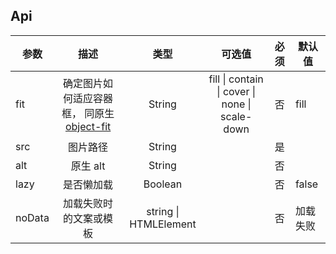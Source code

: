 ## Api

| 参数   |                                                   描述                                                   |         类型          |                     可选值                     | 必须 | 默认值   |
| ------ | :------------------------------------------------------------------------------------------------------: | :-------------------: | :--------------------------------------------: | :--: | -------- |
| fit    | 确定图片如何适应容器框， 同原生[object-fit](https://developer.mozilla.org/zh-CN/docs/Web/CSS/object-fit) |        String         | fill \| contain \| cover \| none \| scale-down |  否  | fill     |
| src    |                                                 图片路径                                                 |        String         |                                                |  是  |          |
| alt    |                                                 原生 alt                                                 |        String         |                                                |  否  |          |
| lazy   |                                                是否懒加载                                                |        Boolean        |                                                |  否  | false    |
| noData |                                          加载失败时的文案或模板                                          | string \| HTMLElement |                                                |  否  | 加载失败 |
